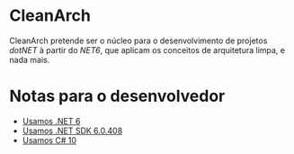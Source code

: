 # CleanArch
 
 CleanArch pretende ser o núcleo para o desenvolvimento de projetos _dotNET_
 à partir do _NET6_, que aplicam os conceitos de arquitetura limpa, e nada mais.

# Notas para o desenvolvedor

* [Usamos .NET 6][NET6-LINK]
* [Usamos .NET SDK 6.0.408][NETSDK6-LINK]
* [Usamos C# 10][CSHARP10-LINK]

[NETSDK6-LINK]: https://dotnet.microsoft.com/en-us/download/dotnet/6.0
[NET6-LINK]: https://learn.microsoft.com/en-us/dotnet/core/whats-new/dotnet-6
[CSHARP10-LINK]: https://learn.microsoft.com/en-us/dotnet/csharp/whats-new/csharp-10
